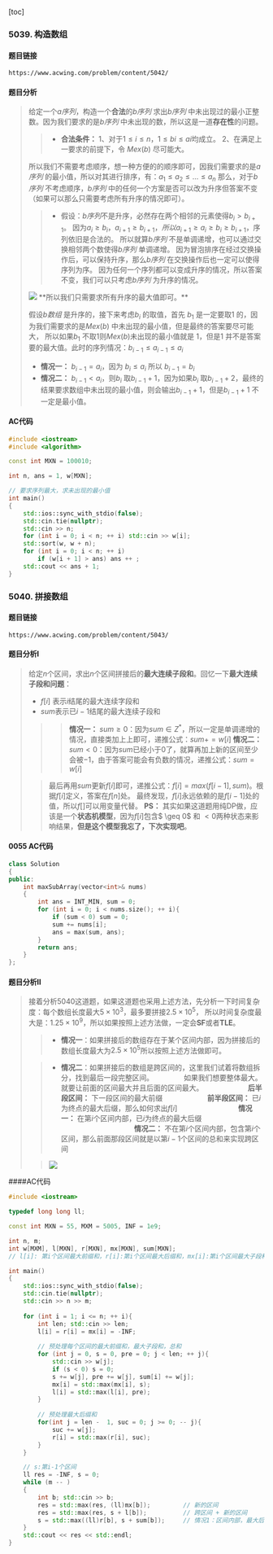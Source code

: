 [toc]
### 5039. 构造数组
#### 题目链接
    https://www.acwing.com/problem/content/5042/
#### 题目分析
>给定一个$a$*序列*，构造一个**合法**的$b$*序列* 求出$b$*序列* 中未出现过的最小正整数。因为我们要求的是$b$*序列* 中未出现的数，所以这是一道**存在性**的问题。
>> - **合法条件：** 
1、对于$1≤i≤n，1≤bi≤ai$均成立。
2、在满足上一要求的前提下，令  $Mex(b)$ 尽可能大。
>
>所以我们不需要考虑顺序，想一种方便的的顺序即可，因我们需要求的是$a$*序列* 的最小值，所以对其进行排序，有：$a_1 \leqslant a_2 \leqslant ... \leqslant a_n$
那么，对于$b$*序列* 不考虑顺序，$b$*序列* 中的任何一个方案是否可以改为升序但答案不变（如果可以那么只需要考虑所有升序的情况即可）。
>
>> -  假设：$b$*序列*不是升序，必然存在两个相邻的元素使得$b_i > b_{i+1}$。
>因为$a_i \geq b_i， a_{i + 1} \geq b_{i + 1}，所以 a_{i+1} \geq a_i \geq b_i \geq b_{i+1}，$序列依旧是合法的。
> 所以就算$b$*序列* 不是单调递增，也可以通过交换相邻两个数使得$b$*序列* 单调递增。
> 因为冒泡排序在经过交换操作后，可以保持升序，那么$b$*序列* 在交换操作后也一定可以使得序列为序。
> 因为任何一个序列都可以变成升序的情况，所以答案不变，我们可以只考虑$b$*序列* 为升序的情况。
><img src="https://pic.imgdb.cn/item/649002b81ddac507cc21d68e.jpg">
>**所以我们只需要求所有升序的最大值即可。**
>
>假设$b$*数组* 是升序的，接下来考虑$b_i$ 的取值，首先 $b_1$ 是一定要取$1$ 的，因为我们需要求的是$Mex(b)$ 中未出现的最小值，但是最终的答案要尽可能大，
所以如果$b_1$ 不取$1$则$Mex(b)$未出现的最小值就是 $1$，但是$1$ 并不是答案要的最大值。此时的序列情况：$b_{i-1} \leq a_{i-1} \leq a_i$
> - **情况一：** $b_{i-1} = a_i$，因为 $b_i\leq a_i$ 所以 $b_{i - 1} = b_i$   
>- **情况二：** $b_{i-1} < a_i$，则$b_i$ 取$b_{i-1} + 1$，因为如果$b_i$ 取$b_{i - 1} + 2$，最终的结果要求数组中未出现的最小值，则会输出$b_{ i - 1} + 1$，但是$b_{i - 1} + 1$ 不一定是最小值。
>
#### AC代码
```c++
#include <iostream>
#include <algorithm>

const int MXN = 100010;

int n, ans = 1, w[MXN];

// 要求序列最大，求未出现的最小值
int main()
{
	std::ios::sync_with_stdio(false);
	std::cin.tie(nullptr);
	std::cin >> n;
	for (int i = 0; i < n; ++ i) std::cin >> w[i];
	std::sort(w, w + n);
	for (int i = 0; i < n; ++ i)
		if (w[i + 1] > ans) ans ++ ;
	std::cout << ans + 1;
}
```

### 5040. 拼接数组 
#### 题目链接
    https://www.acwing.com/problem/content/5043/
#### 题目分析I
> 给定$n$个区间，求出$n$个区间拼接后的**最大连续子段和**。回忆一下**最大连续子段和问题**：
> - $f[i]$ 表示$i$结尾的最大连续字段和
>- $sum$表示已$i-1$结尾的最大连续子段和
>>> **情况一：** $sum \geq 0$：因为$sum\in Z^*$，所以一定是单调递增的情况，直接类加上上即可，递推公式：$sum += w[i]$
>>>**情况二：** $sum < 0$：因为$sum$已经小于$0$了，就算再加上新的区间至少会被$-1$，由于答案可能会有负数的情况，递推公式：$sum = w[i]$
>
>>最后再用$sum$更新$f[i]$即可，递推公式：$f[i] = max(f[i - 1], sum)$。根据$f[i]$定义，答案在$f[n]$处。
最终发现，$f[i]$永远依赖的是$f[i - 1]$处的值，所以$f[]$可以用变量代替。
**PS：** 其实如果这道题用纯DP做，应该是一个**状态机模型**，因为$f[i]$包含$ \geq 0$ 和 $< 0$两种状态来影响结果，**但是这个模型我忘了，下次实现吧**。
#### 0055 AC代码
```c++
class Solution 
{
public:
    int maxSubArray(vector<int>& nums) 
    {
        int ans = INT_MIN, sum = 0;
        for (int i = 0; i < nums.size(); ++ i){
            if (sum < 0) sum = 0;
            sum += nums[i];
            ans = max(sum, ans);
        }
        return ans;
    }
};
```
#### 题目分析II
>接着分析$5040$这道题，如果这道题也采用上述方法，先分析一下时间复杂度：每个数组长度最大$5 \times 10^3$，最多要拼接$2.5 \times 10^5$，
所以时间复杂度最大是：$1.25 \times 10^9$，所以如果按照上述方法做，一定会**SF**或者**TLE**。
>> - **情况一**：如果拼接后的数组存在于某个区间内部，因为拼接后的数组长度最大为$2.5 \times 10^5$所以按照上述方法做即可。
>
>>- **情况二**：如果拼接后的数组是跨区间的，这里我们试着将数组拆分，找到最后一段完整区间。
&emsp;&emsp;&emsp;&emsp;如果我们想要整体最大。就要让前面的区间最大并且后面的区间最大。
&emsp;&emsp;&emsp;&emsp;&emsp;&emsp;**后半段区间：** 下一段区间的最大前缀
> &emsp;&emsp;&emsp;&emsp;&emsp;&emsp;**前半段区间：** 已$i$为终点的最大后缀，那么如何求出$f[i]$
> &emsp;&emsp;&emsp;&emsp;&emsp;&emsp;&emsp;&emsp; **情况一：** 在第$i$个区间内部，已$i$为终点的最大后缀
>> &emsp;&emsp;&emsp;&emsp;&emsp;&emsp;&emsp;&emsp;&emsp;&emsp; **情况二：** 不在第$i$个区间内部，包含第$i$个区间，那么前面那段区间就是以第$i-1$个区间的总和来实现跨区间
> 
>><img src="https://pic.imgdb.cn/item/64914f6f1ddac507ccdd4f61.jpg">
####AC代码
```c++
#include <iostream>

typedef long long ll;

const int MXN = 55, MXM = 5005, INF = 1e9;

int n, m;
int w[MXM], l[MXN], r[MXN], mx[MXN], sum[MXN];
// l[i]: 第i个区间最大前缀和，r[i]:第i个区间最大后缀和，mx[i]:第i个区间最大子段和

int main()
{
    std::ios::sync_with_stdio(false);
    std::cin.tie(nullptr);
    std::cin >> n >> m;
	
    for (int i = 1; i <= n; ++ i){
        int len; std::cin >> len;			
        l[i] = r[i] = mx[i] = -INF;
        
        // 预处理每个区间的最大前缀和，最大子段和，总和
        for (int j = 0, s = 0, pre = 0; j < len; ++ j){
            std::cin >> w[j];
            if (s < 0) s = 0;
            s += w[j], pre += w[j], sum[i] += w[j];
            mx[i] = std::max(mx[i], s);
            l[i] = std::max(l[i], pre);
        }
        
        // 预处理最大后缀和
        for(int j = len -  1, suc = 0; j >= 0; -- j){
            suc += w[j];
            r[i] = std::max(r[i], suc);
        }
    }	

    // s:第i-1个区间
    ll res = -INF, s = 0;
    while (m -- )
    {
        int b; std::cin >> b;
        res = std::max(res, (ll)mx[b]);         // 新的区间
        res = std::max(res, s + l[b]);          // 跨区间 + 新的区间
        s = std::max((ll)r[b], s + sum[b]);     // 情况1：区间内部，最大后缀和，情况2：跨区间，前一个数加上当前区间的总和
    }
    std::cout << res << std::endl;
}
```